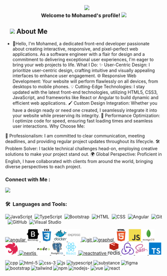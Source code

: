 <img width="250" align="right" src="https://c.tenor.com/_DOBjnGspYAAAAAM/code-coding.gif">

<h3 align="center">
  Welcome to Mohamed's profile!
  <img src="https://media.giphy.com/media/hvRJCLFzcasrR4ia7z/giphy.gif" width="28">
</h3>

<!-- Typing SVG by DenverCoder1 - https://github.com/DenverCoder1/readme-typing-svg -->
<p align="center">
  <a href="https://github.com/DenverCoder1/readme-typing-svg"></a>
</p> 

## &nbsp; &nbsp;<img src="https://media.giphy.com/media/WUlplcMpOCEmTGBtBW/giphy.gif" width="30"> **About Me**
- 🏢Hello, I'm Mohamed, a dedicated front-end developer passionate about creating interactive, responsive, and pixel-perfect web applications. As a software engineer with a flair for design and a commitment to delivering exceptional user experiences, I'm eager to bring your web projects to life.
What I Do:
✨ User-Centric Design: I prioritize user-centric design, crafting intuitive and visually appealing interfaces to enhance user engagement.
🌐 Responsive Web Development: Your website will perform flawlessly on all devices, from desktops to mobile phones.
💡 Cutting-Edge Technologies: I stay updated with the latest front-end technologies, utilizing HTML5, CSS3, JavaScript, and frameworks like React or Angular to build dynamic and efficient web applications.
🖌️ Custom Design Integration: Whether you have a design ready or need one created, I seamlessly integrate it into your website while preserving its integrity.
🚀 Performance Optimization: I optimize code for speed, ensuring fast loading times and seamless user interactions.
Why Choose Me:

💼 Professionalism: I am committed to clear communication, meeting deadlines, and providing regular project updates throughout its lifecycle.
🛠️ Problem Solver: I tackle technical challenges head-on, employing creative solutions to make your project stand out.
🌍 Global Perspective: Proficient in English, I have collaborated with clients from around the world, bringing diverse perspectives to each project.



### Connect with Me :

<a href="https://www.linkedin.com/in/mohamedashrraf" target="_blank"><img src="https://img.shields.io/badge/-Mohamed%20-0077B5?style=for-the-badge&logo=Linkedin&logoColor=white"/></a>
### 🛠 &nbsp;Languages and Tools:


![JavaScript](https://img.shields.io/badge/-JavaScript-05122A?style=flat&logo=javascript)&nbsp;
![TypeScript](https://img.shields.io/badge/-typescript-05122A?style=flat&logo=typescript)&nbsp;
![Bootstrap](https://img.shields.io/badge/-Bootstrap-05122A?style=flat&logo=bootstrap&logoColor=563D7C)&nbsp;
![HTML](https://img.shields.io/badge/-HTML-05122A?style=flat&logo=HTML5)&nbsp;
![CSS](https://img.shields.io/badge/-CSS-05122A?style=flat&logo=CSS3&logoColor=1572B6)&nbsp;
![Angular](https://img.shields.io/badge/-Angular-05122A?style=flat&logo=Angular)&nbsp;
![Git](https://img.shields.io/badge/-Git-05122A?style=flat&logo=git)&nbsp;
![GitHub](https://img.shields.io/badge/-GitHub-05122A?style=flat&logo=github)&nbsp;
![Visual Studio](https://img.shields.io/badge/-Visual%20Studio-05122A?style=flat&logo=visual-studio&logoColor=007ACC)&nbsp;


<p align="left"> <a href="https://angular.io" target="_blank" rel="noreferrer"> <img src="https://angular.io/assets/images/logos/angular/angular.svg" alt="angular" width="40" height="40"/> </a> <a href="https://getbootstrap.com" target="_blank" rel="noreferrer"> <img src="https://raw.githubusercontent.com/devicons/devicon/master/icons/bootstrap/bootstrap-plain-wordmark.svg" alt="bootstrap" width="40" height="40"/> </a> <a href="https://www.w3schools.com/css/" target="_blank" rel="noreferrer"> <img src="https://raw.githubusercontent.com/devicons/devicon/master/icons/css3/css3-original-wordmark.svg" alt="css3" width="40" height="40"/> </a> <a href="https://www.docker.com/" target="_blank" rel="noreferrer"> <img src="https://raw.githubusercontent.com/devicons/devicon/master/icons/docker/docker-original-wordmark.svg" alt="docker" width="40" height="40"/> </a> <a href="https://expressjs.com" target="_blank" rel="noreferrer"> <img src="https://raw.githubusercontent.com/devicons/devicon/master/icons/express/express-original-wordmark.svg" alt="express" width="40" height="40"/> </a> <a href="https://git-scm.com/" target="_blank" rel="noreferrer"> <img src="https://www.vectorlogo.zone/logos/git-scm/git-scm-icon.svg" alt="git" width="40" height="40"/> </a> <a href="https://graphql.org" target="_blank" rel="noreferrer"> <img src="https://www.vectorlogo.zone/logos/graphql/graphql-icon.svg" alt="graphql" width="40" height="40"/> </a> <a href="https://www.w3.org/html/" target="_blank" rel="noreferrer"> <img src="https://raw.githubusercontent.com/devicons/devicon/master/icons/html5/html5-original-wordmark.svg" alt="html5" width="40" height="40"/> </a> <a href="https://developer.mozilla.org/en-US/docs/Web/JavaScript" target="_blank" rel="noreferrer"> <img src="https://raw.githubusercontent.com/devicons/devicon/master/icons/javascript/javascript-original.svg" alt="javascript" width="40" height="40"/> </a> <a href="https://www.mongodb.com/" target="_blank" rel="noreferrer"> <img src="https://raw.githubusercontent.com/devicons/devicon/master/icons/mongodb/mongodb-original-wordmark.svg" alt="mongodb" width="40" height="40"/> </a> <a href="https://nestjs.com/" target="_blank" rel="noreferrer"> <img src="https://raw.githubusercontent.com/devicons/devicon/master/icons/nestjs/nestjs-plain.svg" alt="nestjs" width="40" height="40"/> </a> <a href="https://nextjs.org/" target="_blank" rel="noreferrer"> <img src="https://cdn.worldvectorlogo.com/logos/nextjs-2.svg" alt="nextjs" width="40" height="40"/> </a> <a href="https://nodejs.org" target="_blank" rel="noreferrer"> <img src="https://raw.githubusercontent.com/devicons/devicon/master/icons/nodejs/nodejs-original-wordmark.svg" alt="nodejs" width="40" height="40"/> </a> <a href="https://www.postgresql.org" target="_blank" rel="noreferrer"> <img src="https://raw.githubusercontent.com/devicons/devicon/master/icons/postgresql/postgresql-original-wordmark.svg" alt="postgresql" width="40" height="40"/> </a> <a href="https://reactjs.org/" target="_blank" rel="noreferrer"> <img src="https://raw.githubusercontent.com/devicons/devicon/master/icons/react/react-original-wordmark.svg" alt="react" width="40" height="40"/> </a> <a href="https://reactnative.dev/" target="_blank" rel="noreferrer"> <img src="https://reactnative.dev/img/header_logo.svg" alt="reactnative" width="40" height="40"/> </a> <a href="https://redis.io" target="_blank" rel="noreferrer"> <img src="https://raw.githubusercontent.com/devicons/devicon/master/icons/redis/redis-original-wordmark.svg" alt="redis" width="40" height="40"/> </a> <a href="https://redux.js.org" target="_blank" rel="noreferrer"> <img src="https://raw.githubusercontent.com/devicons/devicon/master/icons/redux/redux-original.svg" alt="redux" width="40" height="40"/> </a> <a href="https://sass-lang.com" target="_blank" rel="noreferrer"> <img src="https://raw.githubusercontent.com/devicons/devicon/master/icons/sass/sass-original.svg" alt="sass" width="40" height="40"/> </a> <a href="https://www.typescriptlang.org/" target="_blank" rel="noreferrer"> <img src="https://raw.githubusercontent.com/devicons/devicon/master/icons/typescript/typescript-original.svg" alt="typescript" width="40" height="40"/> </a> </p>

![cpp](https://user-images.githubusercontent.com/89871900/231952815-9491f8e1-d392-43e5-93ab-f1d7ad58cc99.png) ![html-5](https://user-images.githubusercontent.com/89871900/235456879-46160f60-9af0-4983-9b8a-40dd73d84723.png) ![css-3](https://user-images.githubusercontent.com/89871900/231952740-1c7f143a-4b3d-40e1-9d4f-d4a420e239e7.png) ![js](https://user-images.githubusercontent.com/89871900/231952760-93f62a1d-c8a3-4d92-aadf-5568695d8d24.png) ![typescript](https://user-images.githubusercontent.com/89871900/231952841-7d9e4c3d-dd40-43c2-b6eb-65e0cefc69e2.png) ![substance](https://user-images.githubusercontent.com/89871900/231952866-d113fd2d-51f6-4781-8c0f-f83980ef5a07.png) ![figma](https://user-images.githubusercontent.com/89871900/235455594-1991d9de-6a3f-41da-b377-fab7ad41939d.png) ![bootstrap](https://user-images.githubusercontent.com/89871900/235457021-e382d504-383f-4de7-a0e0-ef6cbee696a0.png) ![tailwind](https://user-images.githubusercontent.com/89871900/231952972-6609fbaf-9865-4e9b-b8c0-a848acd8cdd8.png) ![npm](https://user-images.githubusercontent.com/89871900/235457093-98806328-c02c-4e8b-b83b-4ec272448ede.png) ![nodejs-](https://user-images.githubusercontent.com/89871900/231954580-1af0b4db-21bc-418d-8f83-d2c33b29ed57.png) ![vue](https://user-images.githubusercontent.com/89871900/235457157-27c39721-1a8c-4e55-94ac-e1789044520f.png) ![react](https://user-images.githubusercontent.com/89871900/236941486-30f5e339-cf95-476e-b10d-1775417a5a6e.png) <br>

